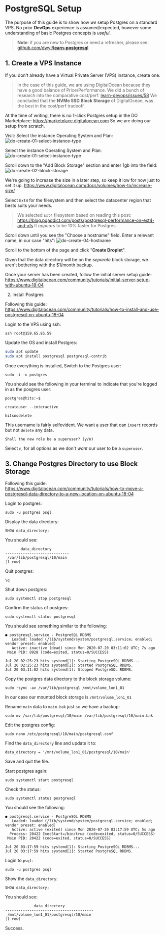 # PostgreSQL Setup

The purpose of this guide is to show how _we_ setup Postgres on a standard VPS.
No prior **DevOps** experience is assumed/expected,
however some understanding of basic Postgres concepts is _useful_.

> **Note**: if you are new to Postgres or need a refresher,
please see: 
[github.com/dwyl/**learn-postgresql**](https://github.com/dwyl/learn-postgresql)


## 1. Create a VPS Instance

If you don't already have a Virtual Private Server (VPS) instance,
create one. 

> In the case of this guide, 
we are using DigitalOcean 
because they have a good balance of Price/Performance.
> We did a bunch of research into the comparative cost/perf:
[learn-devops/issues/58](https://github.com/dwyl/learn-devops/issues/58#issuecomment-660650080)
We concluded that the **NVMe SSD Block Storage** of DigitalOcean,
was the best in the cost/perf tradeoff. 

At the time of writing,
there is no 1-click Postgres setup in the DO Marketplace:
https://marketplace.digitalocean.com
So we are doing our setup from scratch.


Visit: 
Select the instance Operating System and Plan:
![do-create-01-select-instance-type](https://user-images.githubusercontent.com/194400/87891845-4a7bed80-ca33-11ea-8bf5-eb3095eeafe6.png)



Select the instance Operating System and Plan:
![do-create-01-select-instance-type](https://user-images.githubusercontent.com/194400/87891845-4a7bed80-ca33-11ea-8bf5-eb3095eeafe6.png)

Scroll down to the "Add Block Storage" section and enter 1gb into the field:
![do-create-02-block-storage](https://user-images.githubusercontent.com/194400/87891890-667f8f00-ca33-11ea-9043-cca1b44cc334.png)

We're going to increase the size in a later step, so keep it low for now just to set it up.
https://www.digitalocean.com/docs/volumes/how-to/increase-size/

Select `Ext4` for the filesystem and then select the datacenter region that bests suits your needs.

> We selected `Ext4` filesystem based on reading this post:
https://blog.pgaddict.com/posts/postgresql-performance-on-ext4-and-xfs
It _appears_ to be 10% faster for Postgres. 

Scroll down until you see the "Choose a hostname" field. Enter a relevant name, in our case "hits":
![do-create-04-hostname](https://user-images.githubusercontent.com/194400/87892697-b3646500-ca35-11ea-854a-364a4ae0a964.png)

Scroll to the bottom of the page and click "**Create Droplet**".

Given that the data directory will be on the _separate_ block storage,
we aren't bothering with the $1/month backup.

Once your server has been created,
follow the initial server setup guide:
https://www.digitalocean.com/community/tutorials/initial-server-setup-with-ubuntu-18-04




2. Install Postgres

Following this guide:
https://www.digitalocean.com/community/tutorials/how-to-install-and-use-postgresql-on-ubuntu-18-04

Login to the VPS using ssh:
```
ssh root@159.65.85.59
```

Update the OS and install Postgres:

```sh
sudo apt update
sudo apt install postgresql postgresql-contrib
```

Once everything is installed,
Switch to the Postgres user:

```
sudo -i -u postgres
```

You should see the following in your terminal 
to indicate that you're logged in as the posgres user:

```
postgres@hits:~$
```


```
createuser --interactive
```

```
hitsnodelete
```
This username is fairly selfevident.
We want a user that can `insert` records but not `delete` any data.

```
Shall the new role be a superuser? (y/n)
```

Select `n`, for all options
as we don't _want_ our user to be a `superuser`.


## 3. Change Postgres Directory to use Block Storage


Following this guide:
https://www.digitalocean.com/community/tutorials/how-to-move-a-postgresql-data-directory-to-a-new-location-on-ubuntu-18-04


Login to postgres:
```
sudo -u postgres psql
```

Display the data directory:
```
SHOW data_directory;
```

You should see:
```
       data_directory
-----------------------------
 /var/lib/postgresql/10/main
(1 row)
```

Quit postgres:

```
\q
```

Shut down postgres:

```
sudo systemctl stop postgresql
```

Confirm the status of postgres:
```
sudo systemctl status postgresql
```

You should see something similar to the following:
```
● postgresql.service - PostgreSQL RDBMS
   Loaded: loaded (/lib/systemd/system/postgresql.service; enabled; vendor preset: enabled)
   Active: inactive (dead) since Mon 2020-07-20 03:11:02 UTC; 7s ago
 Main PID: 8928 (code=exited, status=0/SUCCESS)

Jul 20 02:25:23 hits systemd[1]: Starting PostgreSQL RDBMS...
Jul 20 02:25:23 hits systemd[1]: Started PostgreSQL RDBMS.
Jul 20 03:11:02 hits systemd[1]: Stopped PostgreSQL RDBMS.
```


Copy the postgres data directory to the block storage volume:

```
sudo rsync -av /var/lib/postgresql /mnt/volume_lon1_01
```

In our case our mounted block storage is `/mnt/volume_lon1_01`


Rename `main` data to `main.bak` just so we have a backup:
```
sudo mv /var/lib/postgresql/10/main /var/lib/postgresql/10/main.bak
```


Edit the postgres config:

```
sudo nano /etc/postgresql/10/main/postgresql.conf
```


Find the `data_directory` line and update it to:
```
data_directory = '/mnt/volume_lon1_01/postgresql/10/main'
```

Save and quit the file.

Start postgres again:

```
sudo systemctl start postgresql
```

Check the status:
```
sudo systemctl status postgresql
```

You should see the following:

```
● postgresql.service - PostgreSQL RDBMS
   Loaded: loaded (/lib/systemd/system/postgresql.service; enabled; vendor preset: enabled)
   Active: active (exited) since Mon 2020-07-20 03:17:59 UTC; 5s ago
  Process: 20422 ExecStart=/bin/true (code=exited, status=0/SUCCESS)
 Main PID: 20422 (code=exited, status=0/SUCCESS)

Jul 20 03:17:59 hits systemd[1]: Starting PostgreSQL RDBMS...
Jul 20 03:17:59 hits systemd[1]: Started PostgreSQL RDBMS.
```

Login to `psql`:

```
sudo -u postgres psql
```

Show the `data_directory`:

```
SHOW data_directory;
```

You should see:

```
             data_directory
----------------------------------------
 /mnt/volume_lon1_01/postgresql/10/main
(1 row)
```

Success.
